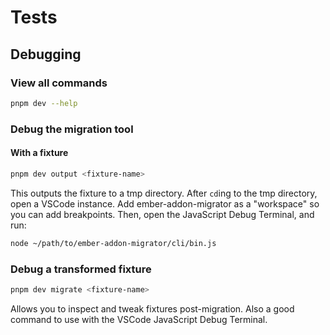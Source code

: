# Tests

## Debugging

### View all commands

```bash
pnpm dev --help
```

### Debug the migration tool

#### With a fixture

```bash
pnpm dev output <fixture-name>
```

This outputs the fixture to a tmp directory.
After `cd`ing to the tmp directory, open a VSCode instance.
Add ember-addon-migrator as a "workspace" so you can add breakpoints.
Then, open the JavaScript Debug Terminal, and run:
```bash
node ~/path/to/ember-addon-migrator/cli/bin.js
```


### Debug a transformed fixture

```bash
pnpm dev migrate <fixture-name>
```

Allows you to inspect and tweak fixtures post-migration.
Also a good command to use with the VSCode JavaScript Debug Terminal.
